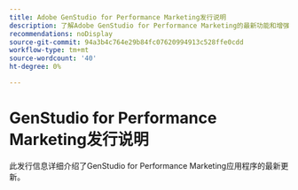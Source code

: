 ```yaml
---
title: Adobe GenStudio for Performance Marketing发行说明
description: 了解Adobe GenStudio for Performance Marketing的最新功能和增强功能。
recommendations: noDisplay
source-git-commit: 94a3b4c764e29b84fc07620994913c528ffe0cdd
workflow-type: tm+mt
source-wordcount: '40'
ht-degree: 0%

---
```


# GenStudio for Performance Marketing发行说明

此发行信息详细介绍了GenStudio for Performance Marketing应用程序的最新更新。

<!--
## October 15 {#latest}

TBD -->
